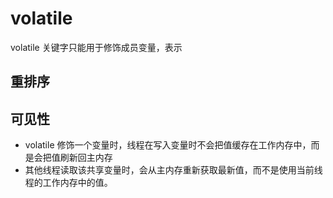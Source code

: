 # volatile

volatile 关键字只能用于修饰成员变量，表示

## 重排序

## 可见性
- volatile 修饰一个变量时，线程在写入变量时不会把值缓存在工作内存中，而是会把值刷新回主内存 
- 其他线程读取该共享变量时，会从主内存重新获取最新值，而不是使用当前线程的工作内存中的值。


